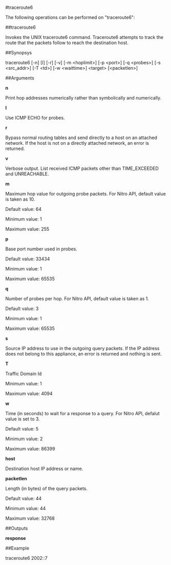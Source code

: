 #traceroute6

The following operations can be performed on "traceroute6":


##traceroute6

Invokes the UNIX traceroute6 command. Traceroute6 attempts to track the route that the packets follow to reach the destination host.


##Synopsys

traceroute6 [-n] [I] [-r] [-v] [-m &lt;hoplimit>]	[-p &lt;port>] [-q &lt;probes>] [-s &lt;src_addr>] [-T &lt;td>]	[-w &lt;waittime>] &lt;target> [&lt;packetlen>]


##Arguments

<b>n</b>
Print hop addresses numerically rather than symbolically and numerically.

<b>I</b>
Use ICMP ECHO for probes.

<b>r</b>
Bypass normal routing tables and send directly to a host on an attached network. If the host is not on a directly attached network, an error is returned.

<b>v</b>
Verbose output. List received ICMP packets other than TIME_EXCEEDED and UNREACHABLE.

<b>m</b>
Maximum hop value for outgoing probe packets. For Nitro API, default value is taken as 10.
Default value: 64
Minimum value: 1
Maximum value: 255

<b>p</b>
Base port number used in probes.
Default value: 33434
Minimum value: 1
Maximum value: 65535

<b>q</b>
Number of probes per hop. For Nitro API, default value is taken as 1.
Default value: 3
Minimum value: 1
Maximum value: 65535

<b>s</b>
Source IP address to use in the outgoing query packets. If the IP address does not belong to this appliance,  an error is returned and nothing is sent.

<b>T</b>
Traffic Domain Id
Minimum value: 1
Maximum value: 4094

<b>w</b>
Time (in seconds) to wait for a response to a query. For Nitro API, defalut value is set to 3.
Default value: 5
Minimum value: 2
Maximum value: 86399

<b>host</b>
Destination host IP address or name.

<b>packetlen</b>
Length (in bytes) of the query packets.
Default value: 44
Minimum value: 44
Maximum value: 32768



##Outputs

<b>response</b>



##Example

traceroute6 2002::7

